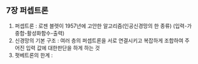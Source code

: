 ## 7장 퍼셉트론
1. 퍼셉트론 : 로젠 블렛이 1957년에 고안한 알고리즘(인공신경망의 한 종류) (입력-가중합-활성화함수-출력)
2. 신경망의 기본 구조 : 여러 층의 퍼셉트론을 서로 연결시키고 복잡하게 조합하여 주어진 입력 값에 대한판단을 하게 하는 것
3. 펏베트론의 한계 : 
